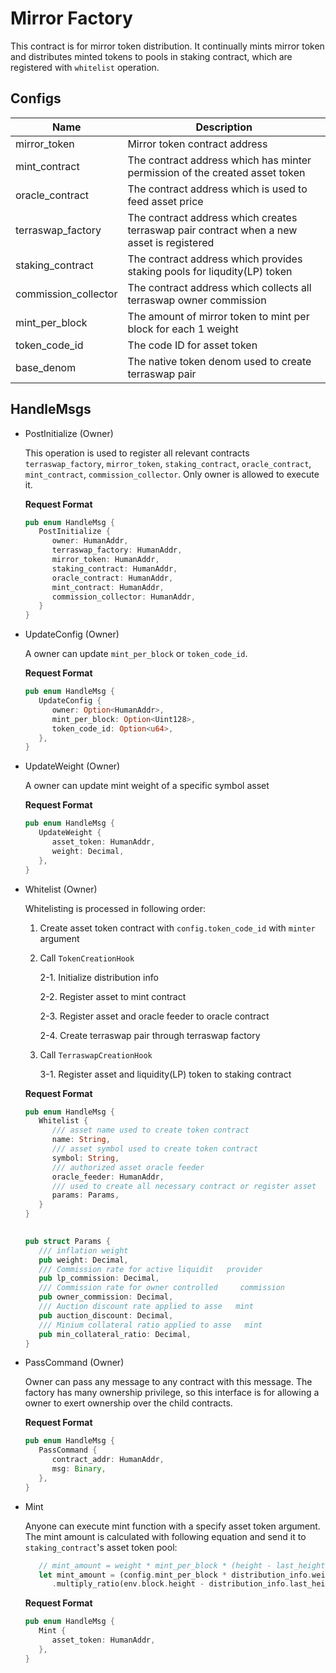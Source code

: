 # Mirror Factory

This contract is for mirror token distribution. It continually mints mirror token and distributes minted tokens to pools in staking contract, which are registered with `whitelist` operation.

## Configs

| Name                 | Description                                                                             |
| -------------------- | --------------------------------------------------------------------------------------- |
| mirror_token         | Mirror token contract address                                                           |
| mint_contract        | The contract address which has minter permission of the created asset token             |
| oracle_contract      | The contract address which is used to feed asset price                                  |
| terraswap_factory      | The contract address which creates terraswap pair contract when a new asset is registered |
| staking_contract     | The contract address which provides staking pools for liqudity(LP) token                |
| commission_collector | The contract address which collects all terraswap owner commission                        |
| mint_per_block       | The amount of mirror token to mint per block for each 1 weight                          |
| token_code_id        | The code ID for asset token                                                             |
| base_denom           | The native token denom used to create terraswap pair                                      |

## HandleMsgs

* PostInitialize (Owner)

   This operation is used to register all relevant contracts `terraswap_factory`, `mirror_token`, `staking_contract`, `oracle_contract`, `mint_contract`, `commission_collector`. Only owner is allowed to execute it.

   **Request Format**
   ```rust
   pub enum HandleMsg {
      PostInitialize {
         owner: HumanAddr,
         terraswap_factory: HumanAddr,
         mirror_token: HumanAddr,
         staking_contract: HumanAddr,
         oracle_contract: HumanAddr,
         mint_contract: HumanAddr,
         commission_collector: HumanAddr,
      }
   }
   ```

* UpdateConfig (Owner)

   A owner can update `mint_per_block` or `token_code_id`. 

   **Request Format**
   ```rust
   pub enum HandleMsg {
      UpdateConfig {
         owner: Option<HumanAddr>,
         mint_per_block: Option<Uint128>,
         token_code_id: Option<u64>,
      },
   }
   ```

* UpdateWeight (Owner)

   A owner can update mint weight of a specific symbol asset

   **Request Format**
   ```rust
   pub enum HandleMsg {
      UpdateWeight {
         asset_token: HumanAddr,
         weight: Decimal,
      },
   }
   ```

* Whitelist (Owner)

   Whitelisting is processed in following order:
   1. Create asset token contract with `config.token_code_id` with `minter` argument
   
   2. Call `TokenCreationHook`
   
      2-1. Initialize distribution info

      2-2. Register asset to mint contract

      2-3. Register asset and oracle feeder 
      to oracle contract

      2-4. Create terraswap pair through terraswap factory

   3. Call `TerraswapCreationHook`
   
      3-1. Register asset and liquidity(LP) token to staking contract

   **Request Format**
   ```rust
   pub enum HandleMsg {
      Whitelist {
         /// asset name used to create token contract
         name: String,
         /// asset symbol used to create token contract
         symbol: String,
         /// authorized asset oracle feeder
         oracle_feeder: HumanAddr,
         /// used to create all necessary contract or register asset
         params: Params,
      }
   }
      

   pub struct Params {
      /// inflation weight
      pub weight: Decimal,
      /// Commission rate for active liquidit   provider
      pub lp_commission: Decimal,
      /// Commission rate for owner controlled     commission
      pub owner_commission: Decimal,
      /// Auction discount rate applied to asse   mint
      pub auction_discount: Decimal,
      /// Minium collateral ratio applied to asse   mint
      pub min_collateral_ratio: Decimal,
   }
   ```

* PassCommand (Owner)

   Owner can pass any message to any contract with this message. The factory has many ownership privilege, so this interface is for allowing a owner to exert ownership over the child contracts.

   **Request Format**
   ```rust
   pub enum HandleMsg {
      PassCommand {
         contract_addr: HumanAddr,
         msg: Binary,
      },
   }
   ```

* Mint
  
   Anyone can execute mint function with a specify asset token argument. The mint amount is calculated with following equation and send it to `staking_contract`'s asset token pool:

   ```rust
      // mint_amount = weight * mint_per_block * (height - last_height)
      let mint_amount = (config.mint_per_block * distribution_info.weight)
         .multiply_ratio(env.block.height - distribution_info.last_height, 1u64);
   ```

   **Request Format**
   ```rust
   pub enum HandleMsg {
      Mint {
         asset_token: HumanAddr,
      },
   }
   ```
   
